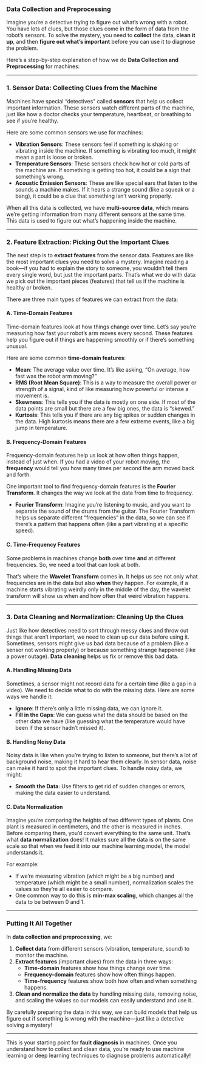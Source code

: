 ### Data Collection and Preprocessing 

Imagine you’re a detective trying to figure out what’s wrong with a robot. You have lots of clues, but those clues come in the form of data from the robot’s sensors. To solve the mystery, you need to **collect** the data, **clean it up**, and then **figure out what’s important** before you can use it to diagnose the problem.

Here’s a step-by-step explanation of how we do **Data Collection and Preprocessing** for machines:

---

### **1. Sensor Data: Collecting Clues from the Machine**
Machines have special “detectives” called **sensors** that help us collect important information. These sensors watch different parts of the machine, just like how a doctor checks your temperature, heartbeat, or breathing to see if you’re healthy.

Here are some common sensors we use for machines:
- **Vibration Sensors**: These sensors feel if something is shaking or vibrating inside the machine. If something is vibrating too much, it might mean a part is loose or broken.
- **Temperature Sensors**: These sensors check how hot or cold parts of the machine are. If something is getting too hot, it could be a sign that something’s wrong.
- **Acoustic Emission Sensors**: These are like special ears that listen to the sounds a machine makes. If it hears a strange sound (like a squeak or a bang), it could be a clue that something isn’t working properly.

When all this data is collected, we have **multi-source data**, which means we’re getting information from many different sensors at the same time. This data is used to figure out what’s happening inside the machine.

---

### **2. Feature Extraction: Picking Out the Important Clues**
The next step is to **extract features** from the sensor data. Features are like the most important clues you need to solve a mystery. Imagine reading a book—if you had to explain the story to someone, you wouldn’t tell them every single word, but just the important parts. That’s what we do with data: we pick out the important pieces (features) that tell us if the machine is healthy or broken.

There are three main types of features we can extract from the data:

#### **A. Time-Domain Features**
Time-domain features look at how things change over time. Let’s say you’re measuring how fast your robot’s arm moves every second. These features help you figure out if things are happening smoothly or if there’s something unusual.

Here are some common **time-domain features**:
- **Mean**: The average value over time. It’s like asking, “On average, how fast was the robot arm moving?”
- **RMS (Root Mean Square)**: This is a way to measure the overall power or strength of a signal, kind of like measuring how powerful or intense a movement is.
- **Skewness**: This tells you if the data is mostly on one side. If most of the data points are small but there are a few big ones, the data is “skewed.”
- **Kurtosis**: This tells you if there are any big spikes or sudden changes in the data. High kurtosis means there are a few extreme events, like a big jump in temperature.

#### **B. Frequency-Domain Features**
Frequency-domain features help us look at how often things happen, instead of just when. If you had a video of your robot moving, the **frequency** would tell you how many times per second the arm moved back and forth.

One important tool to find frequency-domain features is the **Fourier Transform**. It changes the way we look at the data from time to frequency.

- **Fourier Transform**: Imagine you’re listening to music, and you want to separate the sound of the drums from the guitar. The Fourier Transform helps us separate different “frequencies” in the data, so we can see if there’s a pattern that happens often (like a part vibrating at a specific speed).

#### **C. Time-Frequency Features**
Some problems in machines change **both** over time **and** at different frequencies. So, we need a tool that can look at both.

That’s where the **Wavelet Transform** comes in. It helps us see not only what frequencies are in the data but also **when** they happen. For example, if a machine starts vibrating weirdly only in the middle of the day, the wavelet transform will show us when and how often that weird vibration happens.

---

### **3. Data Cleaning and Normalization: Cleaning Up the Clues**
Just like how detectives need to sort through messy clues and throw out things that aren’t important, we need to clean up our data before using it. Sometimes, sensors might give us bad data because of a problem (like a sensor not working properly) or because something strange happened (like a power outage). **Data cleaning** helps us fix or remove this bad data.

#### **A. Handling Missing Data**
Sometimes, a sensor might not record data for a certain time (like a gap in a video). We need to decide what to do with the missing data. Here are some ways we handle it:
- **Ignore**: If there’s only a little missing data, we can ignore it.
- **Fill in the Gaps**: We can guess what the data should be based on the other data we have (like guessing what the temperature would have been if the sensor hadn’t missed it).

#### **B. Handling Noisy Data**
Noisy data is like when you’re trying to listen to someone, but there’s a lot of background noise, making it hard to hear them clearly. In sensor data, noise can make it hard to spot the important clues. To handle noisy data, we might:
- **Smooth the Data**: Use filters to get rid of sudden changes or errors, making the data easier to understand.

#### **C. Data Normalization**
Imagine you’re comparing the heights of two different types of plants. One plant is measured in centimeters, and the other is measured in inches. Before comparing them, you’d convert everything to the same unit. That’s what **data normalization** does! It makes sure all the data is on the same scale so that when we feed it into our machine learning model, the model understands it.

For example:
- If we’re measuring vibration (which might be a big number) and temperature (which might be a small number), normalization scales the values so they’re all easier to compare.
- One common way to do this is **min-max scaling**, which changes all the data to be between 0 and 1.

---

### Putting It All Together
In **data collection and preprocessing**, we:
1. **Collect data** from different sensors (vibration, temperature, sound) to monitor the machine.
2. **Extract features** (important clues) from the data in three ways: 
   - **Time-domain** features show how things change over time.
   - **Frequency-domain** features show how often things happen.
   - **Time-frequency** features show both how often and when something happens.
3. **Clean and normalize the data** by handling missing data, removing noise, and scaling the values so our models can easily understand and use it.

By carefully preparing the data in this way, we can build models that help us figure out if something is wrong with the machine—just like a detective solving a mystery!

---

This is your starting point for **fault diagnosis** in machines. Once you understand how to collect and clean data, you’re ready to use machine learning or deep learning techniques to diagnose problems automatically!

